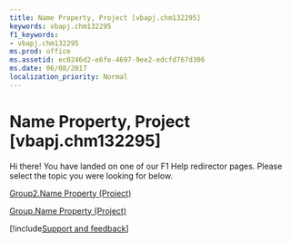 ```yaml
---
title: Name Property, Project [vbapj.chm132295]
keywords: vbapj.chm132295
f1_keywords:
- vbapj.chm132295
ms.prod: office
ms.assetid: ec0246d2-e6fe-4697-9ee2-edcfd767d306
ms.date: 06/08/2017
localization_priority: Normal
---
```



# Name Property, Project [vbapj.chm132295]

Hi there! You have landed on one of our F1 Help redirector pages. Please select the topic you were looking for below.

[Group2.Name Property (Project)](http://msdn.microsoft.com/library/27110629-c022-3587-7b9c-c33fbd323a11%28Office.15%29.aspx)

[Group.Name Property (Project)](http://msdn.microsoft.com/library/c5961e6f-0736-74c5-0da8-a7ebeea3f33c%28Office.15%29.aspx)

[!include[Support and feedback](~/includes/feedback-boilerplate.md)]